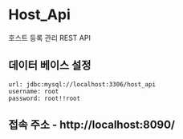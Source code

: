 # Host_Api
호스트 등록 관리 REST API 

## 데이터 베이스 설정
    url: jdbc:mysql://localhost:3306/host_api
    username: root
    password: root!!root

## 접속 주소 - http://localhost:8090/
